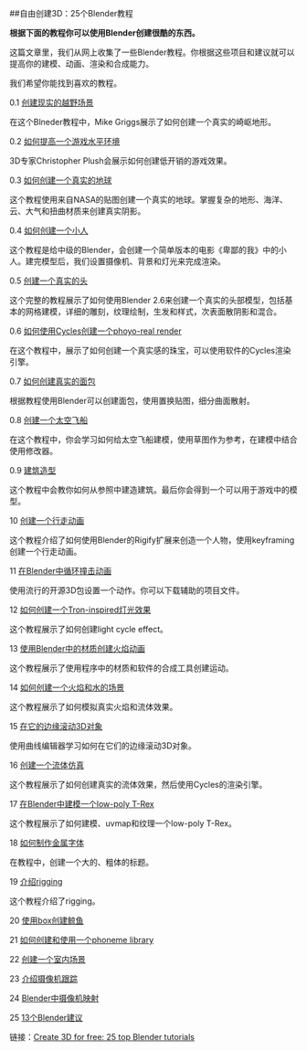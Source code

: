 ##自由创建3D：25个Blender教程

**根据下面的教程你可以使用Blender创建很酷的东西。**

这篇文章里，我们从网上收集了一些Blender教程。你根据这些项目和建议就可以提高你的建模、动画、渲染和合成能力。

我们希望你能找到喜欢的教程。

0.1 [创建现实的越野场景](http://www.creativebloq.com/create-realistic-road-scene-8124191)

在这个Blneder教程中，Mike Griggs展示了如何创建一个真实的崎岖地形。

0.2 [如何提高一个游戏水平环境](http://www.creativebloq.com/enhance-game-level-environment-blender-2114192)

3D专家Christopher Plush会展示如何创建低开销的游戏效果。

0.3 [如何创建一个真实的地球](http://www.blenderguru.com/videos/create-a-realistic-earth/)

这个教程使用来自NASA的贴图创建一个真实的地球。掌握复杂的地形、海洋、云、大气和扭曲材质来创建真实阴影。

0.4 [如何创建一个小人](http://www.youtube.com/watch?v=-2uY7rjhhMs)

这个教程是给中级的Blender，会创建一个简单版本的电影《卑鄙的我》中的小人。建完模型后，我们设置摄像机、背景和灯光来完成渲染。

0.5 [创建一个真实的头](http://cgcookie.com/blender/series/creating-a-realistic-head/)

这个完整的教程展示了如何使用Blender 2.6来创建一个真实的头部模型，包括基本的网格建模，详细的雕刻，纹理绘制，生发和样式，次表面散阴影和混合。

0.6 [如何使用Cycles创建一个phoyo-real render](http://www.creativebloq.com/create-photo-real-render-cycles-blender-2124193)

在这个教程中，展示了如何创建一个真实感的珠宝，可以使用软件的Cycles渲染引擎。

0.7 [如何创建真实的面包](https://www.youtube.com/watch?v=rrP1-ZJz3GA)

根据教程使用Blender可以创建面包，使用置换贴图，细分曲面散射。

0.8 [创建一个太空飞船](http://www.youtube.com/watch?v=yaPd4ieTmng)

在这个教程中，你会学习如何给太空飞船建模，使用草图作为参考，在建模中结合使用修改器。

0.9 [建筑造型](http://cgcookie.com/blender/2010/12/22/modeling-a-building/)

这个教程中会教你如何从参照中建造建筑。最后你会得到一个可以用于游戏中的模型。

10 [创建一个行走动画](http://cg.tutsplus.com/tutorials/blender/create-an-animation-walk-cycle-in-blender-using-rigify/?search_index=4)

这个教程介绍了如何使用Blender的Rigify扩展来创造一个人物，使用keyframing创建一个行走动画。

11 [在Blender中循环撞击动画](http://www.creativebloq.com/animate-circular-swipe-blender-1114194)

使用流行的开源3D包设置一个动作。你可以下载辅助的项目文件。

12 [如何创建一个Tron-inspired灯光效果](http://www.creativebloq.com/create-tron-inspired-light-cycle-effect-blender-12104196)

这个教程展示了如何创建light cycle effect。

13 [使用Blender中的材质创建火焰动画](http://www.creativebloq.com/animate-flame-using-materials-blender-4114197)

这个教程展示了使用程序中的材质和软件的合成工具创建运动。

14 [如何创建一个火焰和水的场景](http://www.youtube.com/watch?v=sb74VxUo56U)

这个教程展示了如何模拟真实火焰和流体效果。

15 [在它的边缘滚动3D对象](http://www.creativebloq.com/roll-object-its-edge-blender-1114198)

使用曲线编辑器学习如何在它们的边缘滚动3D对象。

16 [创建一个流体仿真](http://vimeo.com/31832546)

这个教程展示了如何创建真实的流体效果，然后使用Cycles的渲染引擎。

17 [在Blender中建模一个low-poly T-Rex](http://cg.tutsplus.com/tutorials/blender/modeling-uvmapping-and-texturing-a-low-poly-t-rex-in-blender-part-1/?search_index=1)

这个教程展示了如何建模、uvmap和纹理一个low-poly T-Rex。

18 [如何制作金属字体](http://www.blenderguru.com/videos/how-to-make-metallic-text/)

在教程中，创建一个大的、粗体的标题。

19 [介绍rigging](http://www.blenderguru.com/videos/introduction-to-rigging/)

这个教程介绍了rigging。

20 [使用box创建鲸鱼](http://www.creativebloq.com/model-sperm-whale-blender-11104200)

21 [如何创建和使用一个phoneme library](http://www.creativebloq.com/build-and-use-phoneme-library-blender-2124201)

22 [创建一个室内场景](http://cg.tutsplus.com/tutorials/blender/modeling-a-modern-interior-scene-in-blender/?search_index=11)

23 [介绍摄像机跟踪](http://www.blenderguru.com/videos/introduction-to-camera-tracking/)

24 [Blender中摄像机映射](https://www.youtube.com/watch?v=B9r9tKX5olY)

25 [13个Blender建议](http://www.creativebloq.com/13-blender-tips-pros-7113110)

链接：[Create 3D for free: 25 top Blender tutorials](http://www.creativebloq.com/3d-tips/blender-tutorials-1232739)